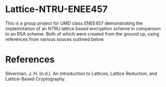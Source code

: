 # Lattice-NTRU-ENEE457

This is a group project for UMD class ENEE457 demonstrating the implemntation of an NTRU lattice based encryption scheme in comparison to an RSA scheme. Both of which were created from the ground up, using references from various souces outlined below.

# References
Silverman, J. H. (n.d.). An Introduction to Lattices, Lattice Reduction, and Lattice-Based Cryptography.
